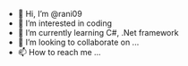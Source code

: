 - 👋 Hi, I’m @rani09
- 👀 I’m interested in coding 
- 🌱 I’m currently learning C#, .Net framework
- 💞️ I’m looking to collaborate on ...
- 📫 How to reach me ...

<!---
rani09/rani09 is a ✨ special ✨ repository because its `README.md` (this file) appears on your GitHub profile.
You can click the Preview link to take a look at your changes.
--->
